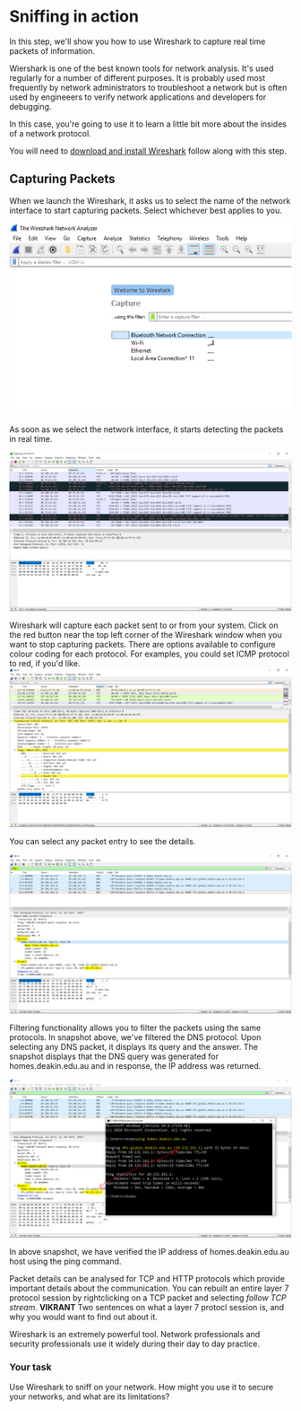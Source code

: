 # Sniffing in action

In this step, we'll show you how to use Wireshark to capture real time packets of information.

Wiershark is one of the best known tools for network analysis.  It's used regularly for a number of different purposes.  It is probably used most frequently by network administrators to troubleshoot a network but is often used by engineeers to verify network applications and developers for debugging.

In this case, you're going to use it to learn a little bit more about the insides of a network protocol.

You will need to [download and install Wireshark](https://www.wireshark.org/download.html) follow along with this step.

## Capturing Packets
When we launch the Wireshark, it asks us to select the name of the network interface to start capturing packets. Select whichever best applies to you.

![GitHub Logo](./images/Wireshark1.PNG)
<!--- (source: Manually created image by Vikrant Patel) -->

As soon as we select the network interface, it starts detecting the packets in real time.

![GitHub Logo](./images/Wireshark2.PNG)
<!--- (source: Manually created image by Vikrant Patel) -->

Wireshark will capture each packet sent to or from your system. Click on the red button near the top left corner of the Wireshark window when you want to stop capturing packets. There are options available to configure colour coding for each protocol. For examples, you could set ICMP protocol to red, if you'd like.
![GitHub Logo](./images/Wireshark3.PNG)
<!--- (source: Manually created image by Vikrant Patel) -->

You can select any packet entry to see the details.

![GitHub Logo](./images/Wireshark4.PNG)
<!--- (source: Manually created image by Vikrant Patel) -->

Filtering functionality allows you to filter the packets using the same protocols. In snapshot above, we've filtered the DNS protocol. Upon selecting any DNS packet, it displays its query and the answer. The snapshot displays that the DNS query was generated for homes.deakin.edu.au and in response, the IP address was returned.

![GitHub Logo](./images/Wireshark5.PNG)
<!--- (source: Manually created image by Vikrant Patel) -->

In above snapshot, we have verified the IP address of homes.deakin.edu.au host using the ping command.

Packet details can be analysed for TCP and HTTP protocols which provide important details about the communication.  You can rebuilt an entire layer 7 protocol session by rightclicking on a TCP packet and selecting _follow TCP stream_.  **VIKRANT** Two sentences on what a layer 7 protocl session is, and why you would want to find out about it.


Wireshark is an extremely powerful tool. Network professionals and security professionals use it widely during their day to day practice.

### Your task
Use Wireshark to sniff on your network. How might you use it to secure your networks, and what are its limitations?
